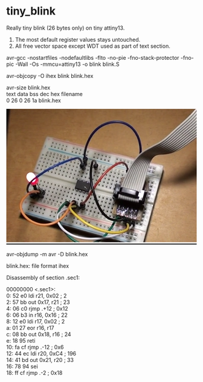 # tiny_blink
Really tiny blink (26 bytes only) on tiny attiny13.

1. The most default register values stays untouched.
2. All free vector space except WDT used as part of text section.

avr-gcc -nostartfiles -nodefaultlibs -flto -no-pie -fno-stack-protector -fno-pic -Wall -Os -mmcu=attiny13 -o blink blink.S<br>

avr-objcopy -O ihex blink blink.hex<br>

avr-size blink.hex<br>
   text	   data	    bss	    dec	    hex	filename<br>
      0	     26	      0	     26	     1a	blink.hex<br>

![screenshot](blink.png)

avr-objdump -m avr -D blink.hex

blink.hex:     file format ihex


Disassembly of section .sec1:<br>

00000000 <.sec1>:<br>
   0:	52 e0       	ldi	r21, 0x02	; 2<br>
   2:	57 bb       	out	0x17, r21	; 23<br>
   4:	06 c0       	rjmp	.+12     	;  0x12<br>
   6:	06 b3       	in	r16, 0x16	; 22<br>
   8:	12 e0       	ldi	r17, 0x02	; 2<br>
   a:	01 27       	eor	r16, r17<br>
   c:	08 bb       	out	0x18, r16	; 24<br>
   e:	18 95       	reti<br>
  10:	fa cf       	rjmp	.-12     	;  0x6<br>
  12:	44 ec       	ldi	r20, 0xC4	; 196<br>
  14:	41 bd       	out	0x21, r20	; 33<br>
  16:	78 94       	sei<br>
  18:	ff cf       	rjmp	.-2      	;  0x18<br>

